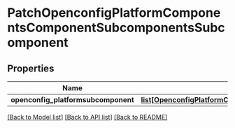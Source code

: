# PatchOpenconfigPlatformComponentsComponentSubcomponentsSubcomponent

## Properties
Name | Type | Description | Notes
------------ | ------------- | ------------- | -------------
**openconfig_platformsubcomponent** | [**list[OpenconfigPlatformComponentsOpenconfigplatformcomponentsSubcomponentsSubcomponent]**](OpenconfigPlatformComponentsOpenconfigplatformcomponentsSubcomponentsSubcomponent.md) |  | [optional] 

[[Back to Model list]](../README.md#documentation-for-models) [[Back to API list]](../README.md#documentation-for-api-endpoints) [[Back to README]](../README.md)


